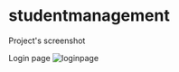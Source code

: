 # studentmanagement
Project's screenshot

Login page
![loginpage](https://user-images.githubusercontent.com/106908866/172058891-c9f10f96-fe73-443c-8ad9-9a427e449100.jpg)
